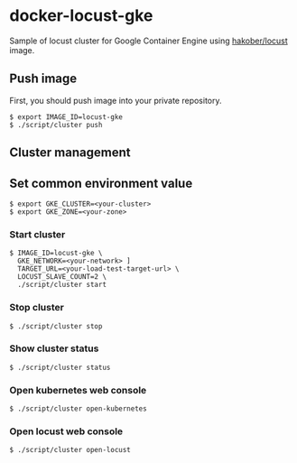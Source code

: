 # docker-locust-gke

Sample of locust cluster for Google Container Engine using [hakober/locust](https://github.com/hakobera/docker-locust) image.

## Push image

First, you should push image into your private repository.

```
$ export IMAGE_ID=locust-gke
$ ./script/cluster push
```

## Cluster management

## Set common environment value

```
$ export GKE_CLUSTER=<your-cluster>
$ export GKE_ZONE=<your-zone>
```

### Start cluster

```
$ IMAGE_ID=locust-gke \
  GKE_NETWORK=<your-network> ]
  TARGET_URL=<your-load-test-target-url> \
  LOCUST_SLAVE_COUNT=2 \
  ./script/cluster start
```

### Stop cluster

```
$ ./script/cluster stop
```

### Show cluster status

```
$ ./script/cluster status
```

### Open kubernetes web console

```
$ ./script/cluster open-kubernetes
```

### Open locust web console

```
$ ./script/cluster open-locust
```
